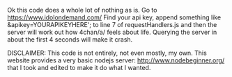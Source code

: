 Ok this code does a whole lot of nothing as is. Go to 
https://www.idolondemand.com/
Find your api key, append something like 
&apikey=YOURAPIKEYHERE';
to line 7 of requestHandlers.js and then the server will work out how
4chan/a/ feels about life. Querying the server in about the first 4 seconds will make it crash.

DISCLAIMER: This code is not entirely, not even mostly, my own. This website provides a very basic nodejs server:
http://www.nodebeginner.org/
that I took and edited to make it do what I wanted.
